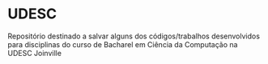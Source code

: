 # UDESC
Repositório destinado a salvar alguns dos códigos/trabalhos desenvolvidos para disciplinas do curso de Bacharel em Ciência da Computação na UDESC Joinville
